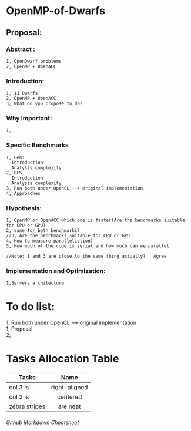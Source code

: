 # OpenMP-of-Dwarfs

## Proposal:  
###  Abstract :  
    1, OpenDwarf problems  
    2, OpenMP + OpenACC  


###  Introduction:  
    1, 13 Dwarfs  
    2, OpenMP + OpenACC  
    3, What do you propose to do?

###  Why Important:  
    1,

    
###  Specific Benchmarks  
    1, Gem:  
      Introduction  
      Analysis complexity  
    2, BFS  
      Introduction  
      Analysis complexity  
    3, Run both under OpenCL --> original implementation    
    4, Approaches 
    
###  Hypothesis:  
    1, OpenMP or OpenACC which one is faster(Are the benchmarks suitable for CPU or GPU)  
    2, same for both benchmarks?  
    //3, Are the benchmarks suitable for CPU or GPU  
    4, How to measure paralleliztion?  
    5, How much of the code is serial and how much can we parallel  
    
    //Note: 1 and 3 are close to the same thing actually?   Agree
    
###  Implementation and Optimization:  
    1,Servers architecture  
    
    
# To do list:  
   1, Run both under OpenCL --> original implementation  
   1, Proposal  
   2, 

# Tasks Allocation Table
| Tasks         | Name          |
| ------------- |:-------------:|
| col 3 is      | right-aligned |
| col 2 is      | centered      |
| zebra stripes | are neat      |
   
   
   
   
   
   
   
   ###### [Github Markdown Cheatsheet](https://github.com/adam-p/markdown-here/wiki/Markdown-Cheatsheet)
